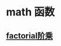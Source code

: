 # math 函数
## [factorial阶乘](https://github.com/Gyxqq/python_learn/blob/main/%E6%A0%87%E5%87%86%E5%BA%93/math/factorial.md)

